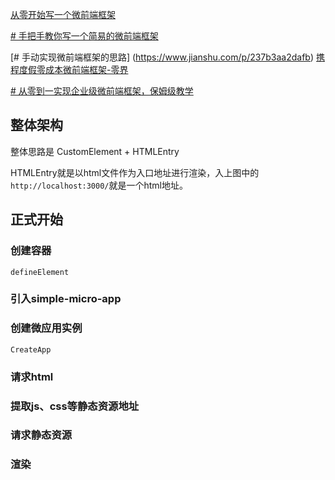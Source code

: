 
[从零开始写一个微前端框架](https://juejin.cn/post/6992041506919940109)

[# 手把手教你写一个简易的微前端框架](https://juejin.cn/post/7069535266733555725)

[# 手动实现微前端框架的思路] (https://www.jianshu.com/p/237b3aa2dafb)
[携程度假零成本微前端框架-零界](https://www.51cto.com/article/721519.html)

[# 从零到一实现企业级微前端框架，保姆级教学](https://cloud.tencent.com/developer/article/1897677)




## 整体架构

整体思路是 CustomElement + HTMLEntry

HTMLEntry就是以html文件作为入口地址进行渲染，入上图中的`http://localhost:3000/`就是一个html地址。


## 正式开始

### 创建容器

`defineElement`

### 引入simple-micro-app

### 创建微应用实例

```
CreateApp
```

### 请求html


### 提取js、css等静态资源地址



### 请求静态资源

### 渲染


